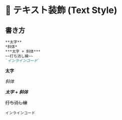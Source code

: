 
# 📌 テキスト装飾 (Text Style)

## 書き方

```markdown
**太字**
*斜体*
***太字 + 斜体***
~~打ち消し線~~
`インラインコード`
```


**太字**  

*斜体*  

***太字 + 斜体***  

~~打ち消し線~~  

`インラインコード`  
